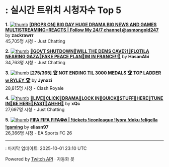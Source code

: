 # : 실시간 트위치 시청자수 Top 5

**1.** [![thumb](https://static-cdn.jtvnw.net/previews-ttv/live_user_zackrawrr-320x180.jpg)](https://twitch.tv/zackrawrr)
**[[DROPS ON] BIG DAY HUGE DRAMA BIG NEWS AND GAMES MULTISTREAMING+REACTS | Follow My 24/7 channel @asmongold247](https://twitch.tv/zackrawrr)** by **zackrawrr**<br>45,705명 시청  - Just Chatting

**2.** [![thumb](https://static-cdn.jtvnw.net/previews-ttv/live_user_hasanabi-320x180.jpg)](https://twitch.tv/HasanAbi)
**[🚨GOVT SHUTDOWN🚨WILL THE DEMS CAVE?!🚨FLOTILA NEARING GAZA🚨FAKE PEACE PLAN🚨IM IN FRANCE!!🚨](https://twitch.tv/HasanAbi)** by **HasanAbi**<br>34,763명 시청  - Just Chatting

**3.** [![thumb](https://static-cdn.jtvnw.net/previews-ttv/live_user_jynxzi-320x180.jpg)](https://twitch.tv/Jynxzi)
**[[275/365] 🏆 NOT ENDING TIL 3000 MEDALS 🏆 TOP LADDER w RYLEY 🏆](https://twitch.tv/Jynxzi)** by **Jynxzi**<br>28,815명 시청  - Clash Royale

**4.** [![thumb](https://static-cdn.jtvnw.net/previews-ttv/live_user_xqc-320x180.jpg)](https://twitch.tv/xQc)
**[🙏LIVE🙏CLICK🙏DRAMA🙏LOCK IN🙏QUICK🙏STUFF🙏HERE🙏TUNE IN🙏BE HERE🙏FAST🙏AHHH🙏](https://twitch.tv/xQc)** by **xQc**<br>27,697명 시청  - Just Chatting

**5.** [![thumb](https://static-cdn.jtvnw.net/previews-ttv/live_user_eliasn97-320x180.jpg)](https://twitch.tv/eliasn97)
**[FIFA FIFA FIFA⚽️🔥 | !tickets !iconleague !lyora !doku !eligella !gaming](https://twitch.tv/eliasn97)** by **eliasn97**<br>26,366명 시청  - EA Sports FC 26


---
: 마지막 업데이트: 2025-10-01 23:10 UTC

Powered by [Twitch API](https://dev.twitch.tv/docs/api/reference) · 자동화 봇